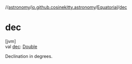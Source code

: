 //[astronomy](../../../index.md)/[io.github.cosinekitty.astronomy](../index.md)/[Equatorial](index.md)/[dec](dec.md)

# dec

[jvm]\
val [dec](dec.md): [Double](https://kotlinlang.org/api/latest/jvm/stdlib/kotlin/-double/index.html)

Declination in degrees.
